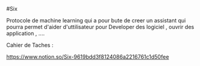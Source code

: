 #Six 

Protocole de machine learning qui a pour bute de creer un assistant qui pourra permet d'aider d'uttilisateur pour Developer des logiciel , ouvrir des application , .... 

Cahier de Taches : 

https://www.notion.so/Six-9619bdd3f8124086a2216761c1d50fee
